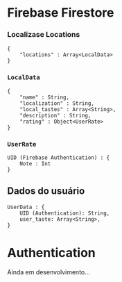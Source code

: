 # Firebase Firestore

### Localizase Locations

```
{
    "locations" : Array<LocalData>
}
```

### `LocalData`

```
{
    "name" : String,
    "localization" : String,
    "local_tastes" : Array<String>,
    "description" : String,
    "rating" : Object<UserRate>
}
```

### `UserRate`

```
UID (Firebase Authentication) : {
    Note : Int
}
```

## Dados do usuário

```
UserData : {
    UID (Authentication): String,
    user_taste: Array<String>,
}
```



# Authentication

Ainda em desenvolvimento...
